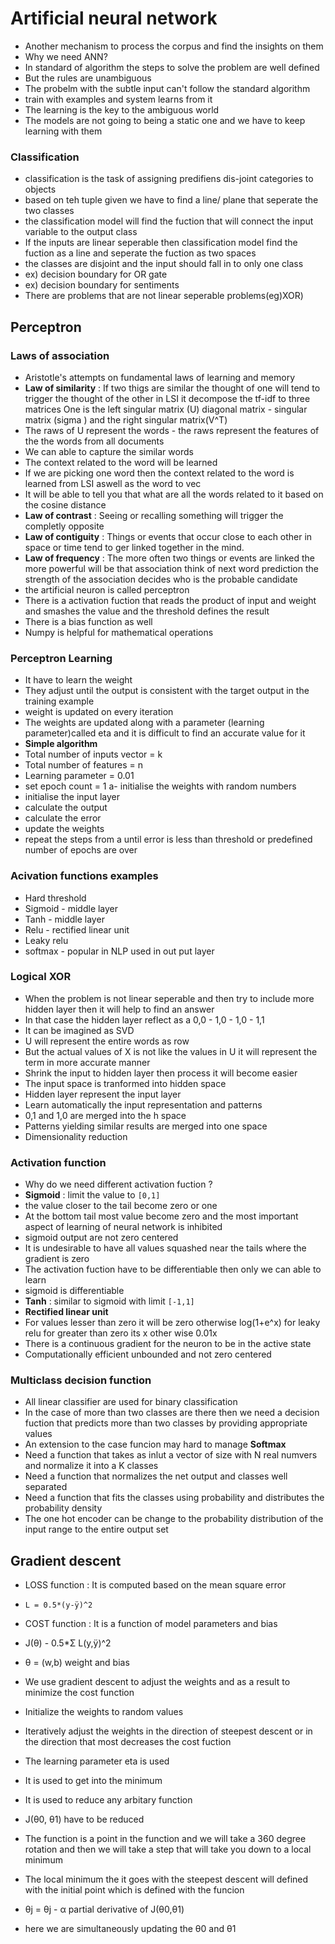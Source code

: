 # Artificial neural network
- Another mechanism to process the corpus and find the insights on them 
- Why we need ANN?
- In standard of algorithm the steps to solve the problem are well defined
- But the rules are unambiguous
- The probelm with the subtle input can't follow the standard algorithm 
- train with examples and system learns from it
- The learning is the key to the ambiguous world
- The models are not going to being a static one and we have to keep learning with them 

### Classification 

- classification is the task of assigning predifiens dis-joint categories to objects 
- based on teh tuple given we have to find a line/ plane that seperate the two classes
- the classification model will find the fuction that will connect the input variable to the output class
- If the inputs are linear seperable then classification model find the fuction as a line and seperate the fuction as two spaces
- the classes are disjoint and the input should fall in to only one class
- ex) decision boundary for OR gate
- ex) decision boundary for sentiments
- There are problems that are not linear seperable problems(eg)XOR)

## Perceptron 
### Laws of association
- Aristotle's attempts on fundamental laws of learning and memory
- **Law of similarity** : If two thigs are similar the thought of one will tend to trigger the thought of the other
in LSI it decompose the tf-idf to three matrices
One is the left singular matrix (U) diagonal matrix - singular matrix (sigma ) and the right singular matrix(V^T)
- The raws of U represent the words - the raws represent the features of the the words from all documents
- We can able to capture the similar words
- The context related to the word will be learned
- If we are picking one word then the context related to the word is learned from LSI aswell as the word to vec
- It will be able to tell you that what are all the words related to it based on the cosine distance
- **Law of contrast** : Seeing or recalling something will trigger the completly opposite
- **Law of contiguity** : Things or events that occur close to each other in space or time tend to ger linked together in the mind.
- **Law  of frequency** : The more often two things or events are linked the more powerful will be that association think of next word prediction the strength of the association decides who is the probable candidate
- the artificial neuron is called perceptron
- There is a activation fuction that reads the product of input and weight and smashes the value and the threshold defines the result
- There is a bias function as well
- Numpy is helpful for mathematical operations
### Perceptron Learning
- It have to learn the weight
- They adjust until the output is consistent with the target output in the training example
- weight is updated on every iteration
- The weights are updated along with a parameter (learning parameter)called eta and it is difficult to find an accurate value for it
- **Simple algorithm**
- Total number of inputs vector = k 
- Total number of features = n
- Learning parameter = 0.01
- set epoch count = 1
a- initialise the weights with random numbers 
- initialise the input layer
- calculate the output
- calculate the error
- update the weights
- repeat the steps from a until error is less than threshold or predefined number of epochs are over
### Acivation functions examples
- Hard threshold
- Sigmoid - middle layer
- Tanh - middle layer
- Relu - rectified linear unit
- Leaky relu 
- softmax - popular in NLP used in out put layer 
### Logical XOR
- When the problem is not linear seperable and then try to include more hidden layer then it will help to find an answer
- In that case the hidden layer reflect as a 0,0 - 1,0 - 1,0 - 1,1 
- It can be imagined as SVD
- U will represent the entire words as row
- But the actual values of X is not like the values in U it will represent the term in more accurate manner
- Shrink the input to hidden layer then process it will become easier
- The input space is tranformed into hidden space
- Hidden layer represent the input layer
- Learn automatically the input representation and patterns
- 0,1 and 1,0 are merged into the h space
- Patterns yielding similar results are merged into one space
- Dimensionality reduction

### Activation function
- Why do we need different activation fuction ?
- **Sigmoid** : limit the value to `[0,1]`
- the value closer to the tail become zero or one
- At the bottom tail most value become zero and the most important aspect of learning of neural network is inhibited
- sigmoid output are not zero centered
- It is undesirable to have all values squashed near the tails where the gradient is zero 
- The activation fuction have to be differentiable then only we can able to learn
- sigmoid is differentiable
- **Tanh** : similar to sigmoid with limit `[-1,1]`
- **Rectified linear unit**
- For values lesser than zero it will be zero otherwise log(1+e^x) for leaky relu for greater than zero its x other wise 0.01x
- There is a continuous gradient for the neuron to be in the active state
- Computationally efficient unbounded and not zero centered

### Multiclass decision function
- All linear classifier  are used for binary classification
- In the case of more than two classes are there then we need a decision fuction that predicts more than two classes by providing appropriate values
- An extension to the case funcion may hard to manage
**Softmax**
- Need a function that takes as inlut a vector of size with N real numvers and normalize it into a K classes
- Need a function that normalizes the net output and classes well separated 
- Need a function that fits the classes using probability and distributes the probability density
- The one hot encoder can be change to the probability distribution of the input range to the entire output set
## Gradient descent
- LOSS function : It is computed based on the mean square error
- `L = 0.5*(y-ÿ)^2`
- COST function : It is a function of model parameters and bias
- J(θ) - 0.5*Σ L(y,ÿ)^2
- θ = (w,b) weight and bias
- We use gradient descent to adjust the weights and as a result to minimize the cost function
- Initialize the weights to random values
- Iteratively adjust the weights in the direction of steepest descent or in the direction that most decreases the cost fuction
- The learning parameter eta is used
- It is used to get into the minimum

- It is used to reduce any arbitary function
- J(θ0, θ1) have to be reduced
- The function is a point in the function and we will take a 360 degree rotation and then we will take a step that will take you down to a local minimum
- The local minimum the it goes with the steepest descent will defined with the initial point which is defined with the funcion
- θj = θj - α partial derivative of  J(θ0,θ1)
- here we are simultaneously updating the θ0 and θ1


